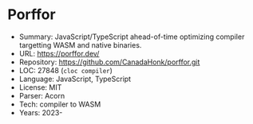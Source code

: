 # Porffor

* Summary:    JavaScript/TypeScript ahead-of-time optimizing compiler targetting WASM and native binaries.
* URL:        https://porffor.dev/
* Repository: https://github.com/CanadaHonk/porffor.git
* LOC:        27848 (`cloc compiler`)
* Language:   JavaScript, TypeScript
* License:    MIT
* Parser:     Acorn
* Tech:       compiler to WASM
* Years:      2023-
